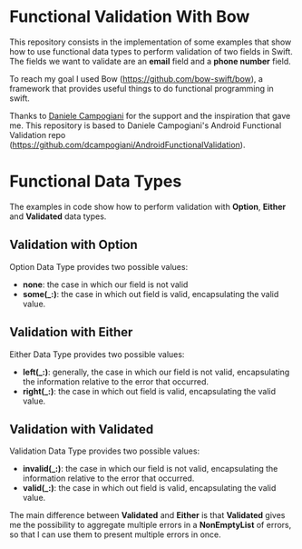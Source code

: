 # Functional Validation With Bow

This repository consists in the implementation of some examples that show how to use functional data types to perform validation of two fields in Swift.
The fields we want to validate are an **email** field and a **phone number** field.

To reach my goal I used Bow (https://github.com/bow-swift/bow), a framework that provides useful things to do functional programming in swift.

Thanks to [Daniele Campogiani](https://github.com/dcampogiani) for the support and the inspiration that gave me. This repository is based to Daniele Campogiani's Android Functional Validation repo (https://github.com/dcampogiani/AndroidFunctionalValidation).

# Functional Data Types

The examples in code show how to perform validation with **Option**, **Either** and **Validated** data types.

## Validation with Option

Option Data Type provides two possible values:

* **none**: the case in which our field is not valid
* **some(_:)**: the case in which out field is valid, encapsulating the valid value.

## Validation with Either

Either Data Type provides two possible values:

* **left(_:)**: generally, the case in which our field is not valid, encapsulating the information relative to the error that occurred. 
* **right(_:)**: the case in which out field is valid, encapsulating the valid value.

## Validation with Validated

Validation Data Type provides two possible values:

* **invalid(_:)**: the case in which our field is not valid, encapsulating the information relative to the error that occurred. 
* **valid(_:)**: the case in which out field is valid, encapsulating the valid value.

The main difference between **Validated** and **Either** is that **Validated** gives me the possibility to aggregate multiple errors in a **NonEmptyList** of errors, so that I can use them to present multiple errors in once.
